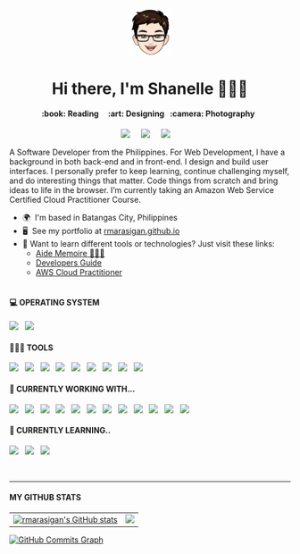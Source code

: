 <div align='center'>
  <img src="https://github.com/rmarasigan/rmarasigan.github.io/blob/master/assets/img/avatar.png" style="width:15%;height:10%;">
</div>
<h1 align='center'>Hi there, I'm Shanelle 👋👩‍💻</h1>
<h4 align='center'>
  :book: Reading&nbsp;&nbsp;
  &nbsp;&nbsp;:art: Designing&nbsp;&nbsp;
  :camera: Photography&nbsp;&nbsp;
</h4>
<p align='center'>
  <a href="https://www.twitter.com/rmarasigan_"><img src="https://img.shields.io/badge/twitter-%231DA1F2.svg?&style=for-the-badge&logo=twitter&logoColor=white" /></a>&nbsp;&nbsp;&nbsp;&nbsp;
  <a href="https://www.linkedin.com/in/rmarasigan"><img src="https://img.shields.io/badge/linkedin-%230077B5.svg?&style=for-the-badge&logo=linkedin&logoColor=white" /></a>&nbsp;&nbsp;&nbsp;&nbsp;
  <a href="https://open.spotify.com/playlist/0dQByqqSHbtNpm0EMjxqT3?si=32d0815a935b4cb9"><img src="https://img.shields.io/badge/Spotify-43853D?&style=for-the-badge&logo=spotify&logoColor=white" /></a>&nbsp;&nbsp;&nbsp;&nbsp;
</p>

A Software Developer from the Philippines. For Web Development, I have a background in both back-end and in front-end. I design and build user interfaces. I personally prefer to keep learning, continue challenging myself, and do interesting things that matter. Code things from scratch and bring ideas to life in the browser. I’m currently taking an Amazon Web Service Certified Cloud Practitioner Course.

* 🌍  I'm based in Batangas City, Philippines
* 🖥️  See my portfolio at [rmarasigan.github.io](http://rmarasigan.github.io/)
* :link: Want to learn different tools or technologies? Just visit these links:
  * [Aide Memoire 👩🏻‍💻](https://rmarasigan.github.io/notes/)
  * [Developers Guide](https://developersguide.netlify.app)
  * [AWS Cloud Practitioner](https://aws-cloud-practitioner.herokuapp.com/)
<br><br>

<h4>💻 OPERATING SYSTEM</h4>
<p>
  <img src="https://img.shields.io/badge/Ubuntu-E95420?style=for-the-badge&logo=ubuntu&logoColor=white" />&nbsp;&nbsp;
  <img src="https://img.shields.io/badge/Windows-0078D6?style=for-the-badge&logo=windows&logoColor=white" />&nbsp;&nbsp;
</p>

<h4>👩🏻‍💻 TOOLS</h4>
<p>
  <img src="https://img.shields.io/badge/Brave-FF1B2D?style=for-the-badge&logo=Brave&logoColor=white" />&nbsp;&nbsp;
  <img src="https://img.shields.io/badge/VIM-%2311AB00.svg?&style=for-the-badge&logo=vim&logoColor=white" />&nbsp;&nbsp;
  <img src="https://img.shields.io/badge/Visual_Studio_Code-0078D4?style=for-the-badge&logo=visual%20studio%20code&logoColor=white" />&nbsp;&nbsp;
  <img src="https://img.shields.io/badge/GIT-E44C30?style=for-the-badge&logo=git&logoColor=white" />&nbsp;&nbsp;
  <img src="https://img.shields.io/badge/github-%23121011.svg?style=for-the-badge&logo=github&logoColor=white" />&nbsp;&nbsp;
  <img src="https://img.shields.io/badge/Postman-FF6C37?style=for-the-badge&logo=postman&logoColor=white" />&nbsp;&nbsp;
  <img src="https://img.shields.io/badge/Jira-0052CC?style=for-the-badge&logo=Jira&logoColor=white" />&nbsp;&nbsp;
  <img src="https://img.shields.io/badge/Notion-000000?style=for-the-badge&logo=notion&logoColor=white" />&nbsp;&nbsp;
  <img src="https://img.shields.io/badge/Miro-050038?style=for-the-badge&logo=Miro&logoColor=white" />&nbsp;&nbsp;  
</p>

<h4>🔭 CURRENTLY WORKING WITH...</h4>
<p >
  <img src="https://img.shields.io/badge/Go-00ADD8?style=for-the-badge&logo=go&logoColor=white" />&nbsp;&nbsp;
  <img src="https://img.shields.io/badge/PHP-777BB4?style=for-the-badge&logo=php&logoColor=white" />&nbsp;&nbsp;
  <img src="https://img.shields.io/badge/MySQL-005C84?style=for-the-badge&logo=mysql&logoColor=white" />&nbsp;&nbsp;
  <img src="https://img.shields.io/badge/SQLite-07405E?style=for-the-badge&logo=sqlite&logoColor=white" />&nbsp;&nbsp;
  <img src="https://img.shields.io/badge/Amazon%20DynamoDB-4053D6?style=for-the-badge&logo=Amazon%20DynamoDB&logoColor=white" />&nbsp;&nbsp;
  <img src="https://img.shields.io/badge/html5%20-%23e34f26.svg?&style=for-the-badge&logo=html5&logoColor=white" />&nbsp;&nbsp;
  <img src="https://img.shields.io/badge/CSS3-1572B6?&style=for-the-badge&logo=css3&logoColor=white" />&nbsp;&nbsp;
  <img src="https://img.shields.io/badge/JavaScript-323330?style=for-the-badge&logo=javascript&logoColor=F7DF1E" />&nbsp;&nbsp;
  <img src="https://img.shields.io/badge/TypeScript-007ACC?style=for-the-badge&logo=typescript&logoColor=white" />&nbsp;&nbsp;
  <img src="https://img.shields.io/badge/jQuery-0769AD?style=for-the-badge&logo=jquery&logoColor=white" />&nbsp;&nbsp;
  <img src="https://img.shields.io/badge/Bootstrap-563D7C?style=for-the-badge&logo=bootstrap&logoColor=white">&nbsp;&nbsp;
  <img src="https://img.shields.io/badge/Markdown-000000?style=for-the-badge&logo=markdown&logoColor=white" />&nbsp;&nbsp;
</p>

<h4>🌱  CURRENTLY LEARNING..</h4>
<p>
  <img src="https://img.shields.io/badge/Amazon_AWS-FF9900?style=for-the-badge&logo=amazonaws&logoColor=white" />&nbsp;&nbsp;
  <img src="https://img.shields.io/badge/Node.js-43853D?style=for-the-badge&logo=node.js&logoColor=white" />&nbsp;&nbsp;
  <img src="https://img.shields.io/badge/Heroku-430098?style=for-the-badge&logo=heroku&logoColor=white" />&nbsp;&nbsp;
</p>
<br/>
<hr />

<h4>MY GITHUB STATS</h4>
<table cellspacing="0" cellpadding="0">
  <tr>
    <td>
      <a href="http://www.github.com/rmarasigan"><img src="https://github-readme-stats.vercel.app/api?username=rmarasigan&show_icons=true&hide=&count_private=true&title_color=facc15&text_color=ffffff&icon_color=facc15&bg_color=1c1917&hide_border=true&show_icons=true" alt="rmarasigan's GitHub stats" /></a>
    </td>
    <td>
      <a href="http://www.github.com/rmarasigan"><img src="https://github-readme-streak-stats.herokuapp.com/?user=rmarasigan&stroke=ffffff&background=1c1917&ring=facc15&fire=facc15&currStreakNum=ffffff&currStreakLabel=facc15&sideNums=ffffff&sideLabels=ffffff&dates=ffffff&hide_border=true" /></a>
    </td>
  </tr>
</table>
<a href="http://www.github.com/rmarasigan"><img src="https://activity-graph.herokuapp.com/graph?username=rmarasigan&bg_color=1c1917&color=ffffff&line=facc15&point=ffffff&area_color=1c1917&area=true&hide_border=true&custom_title=GitHub%20Commits%20Graph" alt="GitHub Commits Graph" /></a>

<!--
// Badges for github
https://dev.to/envoy_/150-badges-for-github-pnk

// Netlify
https://img.shields.io/badge/Netlify-00C7B7?style=for-the-badge&logo=netlify&logoColor=white
// Travis CI
https://img.shields.io/badge/travis_CI-3EAAAF?style=for-the-badge&logo=travisci&logoColor=white

**rmarasigan/rmarasigan** is a ✨ _special_ ✨ repository because its `README.md` (this file) appears on your GitHub profile.
Here are some ideas to get you started:
- 🔭 I’m currently working on ...
- 🌱 I’m currently learning ...
- 👯 I’m looking to collaborate on ...
- 🤔 I’m looking for help with ...
- 💬 Ask me about ...
- 📫 How to reach me: ...
- 😄 Pronouns: ...
- ⚡ Fun fact: ...
-->
